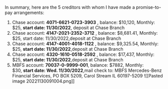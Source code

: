 In summary, here are the 5 creditors with whom I have made a promise-to-pay arrangements:

1.  Chase account: **4071-6621-0723-3903** , balance: $10,120, Monthly: $25, **start date: 11/30/2022**, deposit at Chase Branch
2.  Chase account: **4147-2021-2352-3712** , balance: $8,681.41, Monthly: $25, start date: 11/30/2022,deposit at Chase Branch
3.  Chase account: **4147-4001-4018-1122** , balance: $9,325.54, Monthly: $25, **start date: 11/30/2022**,deposit at Chase Branch
4.  Chase account: **4320-1610-0518-2592** , balance: $17,437, Monthly: $25, **start date: 11/30/2022**,deposit at Chase Branch
5.  MBFS account: **70037-0-9999-001**, balance: $7882, Monthly: $30, **start date: Wed. 11/30/2022**,mail check to: MBFS Mercedes-Benz Financial Services, PO BOX 5209, Carol Stream IL 60197-5209
![[Pasted image 20221130091004.png]]